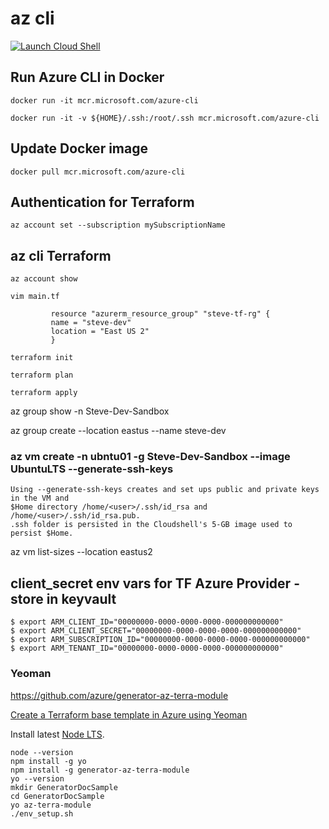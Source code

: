 # az cli

[![Launch Cloud Shell](https://azurecomcdn.azureedge.net/mediahandler/acomblog/media/Default/blog/launchcloudshell.png "Launch Cloud Shell")](https://shell.azure.com)

## Run Azure CLI in Docker

    docker run -it mcr.microsoft.com/azure-cli

    docker run -it -v ${HOME}/.ssh:/root/.ssh mcr.microsoft.com/azure-cli  

## Update Docker image
    
    docker pull mcr.microsoft.com/azure-cli
    
## Authentication for Terraform

    az account set --subscription mySubscriptionName

## az cli Terraform

    az account show
    
    vim main.tf
    
             resource "azurerm_resource_group" "steve-tf-rg" {
             name = "steve-dev"
             location = "East US 2"
             }
    
    terraform init
    
    terraform plan
    
    terraform apply


az group show -n Steve-Dev-Sandbox

az group create --location eastus --name steve-dev   

### az vm create -n ubntu01 -g Steve-Dev-Sandbox --image UbuntuLTS --generate-ssh-keys
    Using --generate-ssh-keys creates and set ups public and private keys in the VM and 
    $Home directory /home/<user>/.ssh/id_rsa and /home/<user>/.ssh/id_rsa.pub. 
    .ssh folder is persisted in the Cloudshell's 5-GB image used to persist $Home.

az vm list-sizes --location eastus2

## client_secret env vars for TF Azure Provider - store in keyvault
    $ export ARM_CLIENT_ID="00000000-0000-0000-0000-000000000000"
    $ export ARM_CLIENT_SECRET="00000000-0000-0000-0000-000000000000"
    $ export ARM_SUBSCRIPTION_ID="00000000-0000-0000-0000-000000000000"
    $ export ARM_TENANT_ID="00000000-0000-0000-0000-000000000000"

### Yeoman

https://github.com/azure/generator-az-terra-module

[Create a Terraform base template in Azure using Yeoman](https://docs.microsoft.com/en-us/azure/developer/terraform/create-base-template-using-yeoman)

Install latest [Node LTS](https://nodejs.org). 
```
node --version
npm install -g yo
npm install -g generator-az-terra-module
yo --version
mkdir GeneratorDocSample
cd GeneratorDocSample
yo az-terra-module
./env_setup.sh
```
